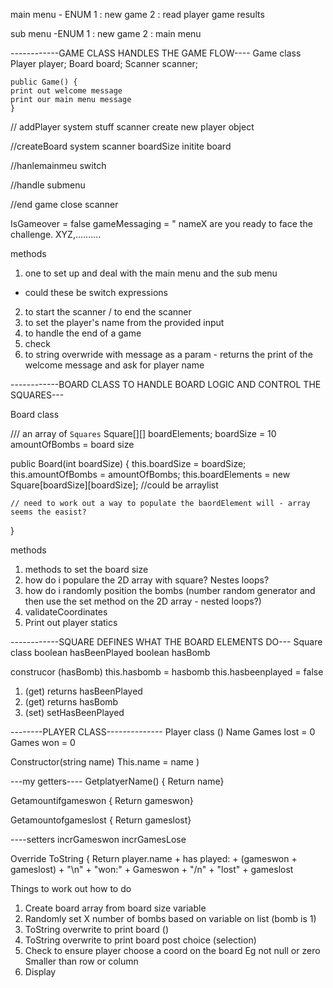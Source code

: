 main menu - ENUM
1 : new game
2 : read player game results

sub menu -ENUM
1 : new game
2 : main menu

------------GAME CLASS HANDLES THE GAME FLOW----
Game class
    Player player;
    Board board; 
    Scanner scanner;

    public Game() {
    print out welcome message
    print our main menu message
    }

// addPlayer
system stuff
scanner
create new player object

//createBoard
system scanner
boardSize
initite board

//hanlemainmeu
switch

//handle submenu

//end game
close scanner


IsGameover = false
gameMessaging = " nameX are you ready to face the challenge. XYZ,..........

methods
1. one to set up and deal with the main menu and the sub menu
* could these be switch expressions
2. to start the scanner / to end the scanner
3. to set the player's name from the provided input
4. to handle the end of a game
5. check 
4. to string overwride
with message as a param - returns the print of the welcome message and ask for player name


------------BOARD CLASS TO HANDLE BOARD LOGIC AND CONTROL THE SQUARES---

Board class

/// an array of `Squares`
Square[][] boardElements;
boardSize = 10
amountOfBombs = board size

public Board(int boardSize) {
    this.boardSize = boardSize;
    this.amountOfBombs = amountOfBombs;
    this.boardElements = new Square[boardSize][boardSize]; //could be arraylist

    // need to work out a way to populate the baordElement will - array seems the easist?
}

methods
1. methods to set the board size 
2. how do i populare the 2D array with square? Nestes loops?
3. how do i randomly position the bombs (number random generator and then use the set method on the 2D array - nested loops?)
4. validateCoordinates
5. Print out player statics

------------SQUARE DEFINES WHAT THE BOARD ELEMENTS DO---
Square class
boolean hasBeenPlayed
boolean hasBomb

construcor (hasBomb)
this.hasbomb = hasbomb
this.hasbeenplayed = false

1. (get) returns hasBeenPlayed
2. (get) returns hasBomb
3. (set) setHasBeenPlayed

--------PLAYER CLASS--------------
Player class ()
Name
Games lost = 0
Games won = 0

Constructor(string name)
This.name = name
)

---my getters----
GetplatyerName() {
Return name}

Getamountifgameswon {
Return gameswon}

Getamountofgameslost {
Return gameslost}

----setters
incrGameswon
incrGamesLose

Override
ToString {
Return player.name + has played: + (gameswon + gameslost) + "\n" + "won:" + Gameswon + "/n" + "lost" + gameslost


Things to work out how to do
1. Create board array from board size variable
2. Randomly set X number of bombs based on variable on list (bomb is 1)
3. ToString overwrite to print board ()
4. ToString overwrite to print board post choice (selection)
5. Check to ensure player choose a coord on the board
        Eg not null or zero
        Smaller than row or column
6. Display